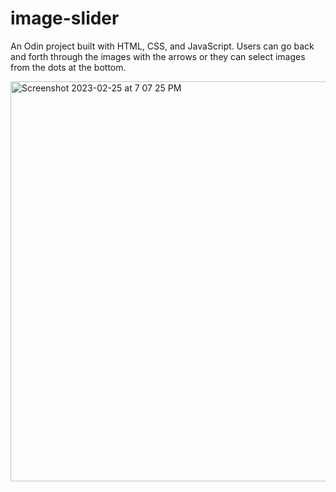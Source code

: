 # image-slider

An Odin project built with HTML, CSS, and JavaScript.  Users can go back and forth through the images with the arrows or they can select images from the dots at the bottom.

<img width="640" alt="Screenshot 2023-02-25 at 7 07 25 PM" src="https://user-images.githubusercontent.com/19597150/221361483-79042c06-4add-47a1-8e56-3b46cec18278.png">
